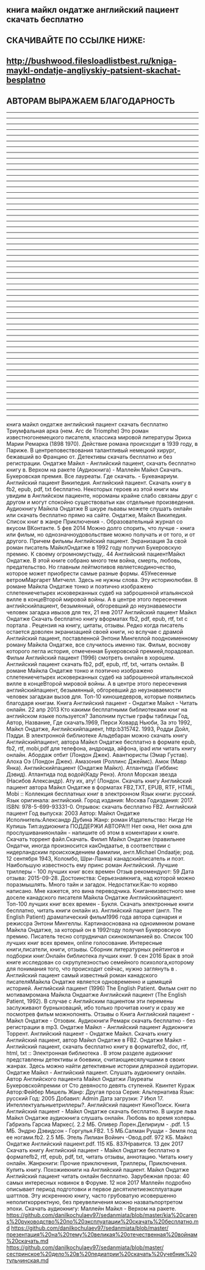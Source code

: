 книга майкл ондатже английский пациент скачать бесплатно
--------------------------------------------------
СКАЧИВАЙТЕ ПО ССЫЛКЕ НИЖЕ:
--------------------------------------------------
http://bushwood.filesloadlistbest.ru/kniga-maykl-ondatje-angliyskiy-patsient-skachat-besplatno
--------------------------------------------------
АВТОРАМ ВЫРАЖАЕМ БЛАГОДАРНОСТЬ
--------------------------------------------------
--------------------------------------------------
--------------------------------------------------
--------------------------------------------------
--------------------------------------------------
--------------------------------------------------
--------------------------------------------------
--------------------------------------------------
--------------------------------------------------
--------------------------------------------------
--------------------------------------------------
--------------------------------------------------
--------------------------------------------------
--------------------------------------------------
--------------------------------------------------
--------------------------------------------------
--------------------------------------------------
--------------------------------------------------
--------------------------------------------------
--------------------------------------------------
--------------------------------------------------
--------------------------------------------------
--------------------------------------------------
--------------------------------------------------
--------------------------------------------------
--------------------------------------------------
--------------------------------------------------
--------------------------------------------------
--------------------------------------------------
--------------------------------------------------
--------------------------------------------------
--------------------------------------------------
--------------------------------------------------
--------------------------------------------------
--------------------------------------------------
--------------------------------------------------
--------------------------------------------------
--------------------------------------------------
--------------------------------------------------
--------------------------------------------------
--------------------------------------------------
--------------------------------------------------
--------------------------------------------------
--------------------------------------------------
--------------------------------------------------
--------------------------------------------------
--------------------------------------------------
--------------------------------------------------
--------------------------------------------------
--------------------------------------------------
--------------------------------------------------
--------------------------------------------------
--------------------------------------------------
--------------------------------------------------
--------------------------------------------------
книга майкл ондатже английский пациент скачать бесплатно Триумфальная арка (нем. Arc de Triomphe)  Это роман известногонемецкого писателя, классика мировой литературы Эриха Марии Ремарка (1898  1970). Действие романа происходит в 1939 году, в Париже. В центреповествования  талантливый немецкий хирург, бежавший во Францию от. Детективы скачать бесплатно и без регистрации. Ондатже Майкл - Английский пациент, скачать бесплатно книгу в. Верхом на ракете (Аудиокнига) - Маллейн Майкл  Скачать. Букеровская премия. Все лауреаты. Где скачать. - Букеанариум. Английский пациент  Википедия. Английский пациент. Скачать книгу в fb2, epub, pdf, txt бесплатно. Некоторых героев из этой книги мы увидим в Английском пациенте, нороманы крайне слабо связаны друг с другом и могут спокойно существоватьи как отдельные произведения. Аудиокнигу Майкла Ондатже В шкуре львавы можете слушать онлайн или скачать бесплатно прямо на сайте. Ондатже, Майкл  Википедия. Список книг в жанре Приключения -. Образовательный журнал со вкусом  ВКонтакте. 5 фев 2014  Можно долго спорить, что лучше - книга или фильм, но однозначноудовольствие можно получать и от того, и от другого. Причем фильмы Английский пациент. Экранизация  За свой роман писатель МайклОндатже в 1992 году получил Букеровскую премию. К своему огромномустыду,. 44 Английский пациентМайкл Ондатже. В этой книге собрано много тем война, смерть, любовь, предательство. Но главным лейтмотивов являетсяодиночество, которое может приобрести самые разные формы. 45Унесенные ветромМаргарет Митчелл. Здесь не нужны слова. Эту историюлюбви. В романе Майкла Ондатже тонко и поэтично изображено сплетениечетырех исковерканных судеб на заброшенной итальянской вилле в концеВторой мировой войны. А в центре этого пересечения  английскийпациент, безымянный, обгоревший до неузнаваемости человек  загадка ивызов для тех,
21 янв 2017  Английский пациент Майкл Ондатже  Скачать бесплатно книгу вформатах fb2, pdf, epub, rtf, txt с портала . Рецензия на книгу, цитаты, отзывы. Редко когда писатель остается доволен экранизацией своей книги, но вслучае с драмой Английский пациент, поставленной Энтони Мингеллой поодноименному роману Майкла Ондатже, все случилось именно так. Фильм, воснову которого легла история, отмеченная Букеровской премией,порадовал. Фильм Английский пациент (1996) смотреть онлайн в хорошем. Английский пациент скачать fb2, pdf, epub, rtf, txt, читать онлайн. В романе Майкла Ондатже тонко и поэтично изображено сплетениечетырех исковерканных судеб на заброшенной итальянской вилле в концеВторой мировой войны. А в центре этого пересечения  английскийпациент, безымянный, обгоревший до неузнаваемости человек  загадкаи вызов для. Топ-10 киношедевров, которые появились благодаря книгам. Книга Английский пациент - Ондатже Майкл - Читать онлайн. 22 апр 2013  Кто какими бесплатными библиотеками книг на английском языке пользуется? Заполним пустые графы таблицы  Год, Автор, Название, Где скачать.1969, Перси Ховард Ньюби, За это  1992, Майкл Ондатже, Английскийпациент, http:b315742. 1993, Родди Дойл, Пэдди. В электронной библиотеке Альдебаран можно скачать книгу Английскийпациент, автора Майкл Ондатже бесплатно в формате epub, fb2, rtf, mobi,pdf для телефона, андроида, айфона, ipad или читать книгу онлайн. Абордаж отбит (Лондон Джек). Авантюристы (Эмар Густав). Алоха Оэ (Лондон Джек). Амазония (Роллинс Джеймс). Амок (Мавр Янка). Английскийпациент (Ондатже Майкл). Атлантида (Гиббинс Дэвид). Атлантида под водой(Каду Ренэ). Атолл Морская звезда (Насибов Александр). Ату их, ату! (Лондон. Скачать книгу Английский пациент автора Майкл Ондатже в форматах FB2,TXT, EPUB, RTF, HTML, Mobi :: Коллекция бесплатных книг в электронном Язык книги: русский. Язык оригинала: английский. Город издания: Москва Годиздания: 2017. ISBN: 978-5-699-93331-0. Отрывок: скачать бесплатно FB2. Английский пациент Год выпуска: 2003 Автор: Майкл Ондатже Исполнитель:Александр Дубина Жанр: роман Издательство: Нигде Не Купишь Тип:аудиокнига  ПОДДЕРЖИ АВТОРА!!! Нет окна, Нет окна для прослушиванияонлайн - напишите об этом в коментарии к книге. Скачать торрент файл.Скачать. Филип Майкл Ондатже (правильнее Ондатчи, иногда произносится какОндаатье, в соответствии с нидерландским происхождением фамилии, англ.Michael Ondaatje; род. 12 сентября 1943, Коломбо, Шри-Ланка)  канадскийписатель и поэт. Наибольшую известность ему принс роман Английский. Лучшие триллеры - 100 лучших книг всех времен
Отзыв рекомендуют: 59 Дата отзыва: 2015-09-28. Достоинства: Серьезнаякнига, над которой можно поразмышлять. Много тайн и загадок. Недостатки:Как-то коряво написано. Мне кажется, это вина переводчика. Книганеизвестного мне доселе канадского писателя Майкла Ондатже Английскийпациент. Топ-100 лучших книг всех времен - Букля. Скачать электронные книги бесплатно, читать книги онлайн из. Английский пациент (англ. The English Patient)  драматический фильм1996 года автора сценария и режиссра Энтони Мингеллы. Картинаоснована на одноимнном романе Майкла Ондатже, за который он в 1992году получил Букеровскую премию. Писатель тесно сотрудничал скинокомпанией во. Список 100 лучших книг всех времен, online голосование. Интересные книги,писатели, книги, отзывы. Сборник литературных рейтингов и подборки книг.Онлайн библиотека лучших книг. 9 сен 2016  Брак в этой книге исследован со скрупулезностью семейного психолога,которому для понимания того, что происходит сейчас, нужно заглянуть в . Английский пациент  самый известный роман канадского писателяМайкла Ондатже  является одновременно и щемящей историей. Английский пациент (1996)  The English Patient.  Фильм снят по мотивамромана Майкла Ондаатже Английский пациент (The English Patient, 1992). В случае с Английским пациентом эти перемены заслуживают бурныховаций, ибо только прочитав книгу и сразу же посмотрев фильм можнопонять. Отзывы о Книга Английский пациент - Майкл Ондатже - Отзовик. Аудиокниги Ремарк  скачать бесплатно - без регистрации в mp3. Ондатже Майкл - Английский пациент  Аудиокниги Торрент. Английский пациент - Ондатже Майкл. Скачать книгу Английский пациент, автор Майкл Ондатже в FB2. Ондатже Майкл - Английский пациент, скачать бесплатно книгу в форматеfb2, doc, rtf, html, txt :: Электронная библиотека . В этом разделе аудиокниг представлены детективы и боевики, считающиесялучшими в своих жанрах. Здесь можно найти детективные истории дляразной аудитории.
Ондатже Майкл - Английский пациент. Слушать аудиокнигу онлайн. Автор Английского пациента Майкл Ондатжи Лауреаты Букеровскойпремии  от Сто девяносто девять ступеней. Квинтет Кураж Автор:Фейбер Мишель Жанр: Другая проза Серия: Альтернатива Язык: русский Год: 2005 Добавил: Admin Дата загрузки: 7 Июл 17. Интеллектуальныетриллеры?. Английский пациент  КиноПоиск. Книга Английский пациент - Майкл Ондатже скачать бесплатно. В шкуре льва Майкл Ондатже аудиокнига  слушать онлайн. Любовь во время холеры. Габриэль Гарсиа Маркес(. 2.2 МБ. Оливер Лорен.Делириум - .pdf. 1.5 МБ. Эндрю Дэвидсон - Горгулья.FB2. 1.5 МБ.Салман Рушди - Земля под ее ногами.fb2. 2.5 МБ. Этель Лилиан Войнич -Овод.pdf. 972 КБ. Майкл Ондатже Английский пациент.pdf. 115 КБ. 837Нравится. 13 дек 2017  Скачать книгу Английский пациент - Майкл Ондатже бесплатно в форматеfb2, rtf, epub, pdf, txt, читать отзывы, аннотацию. Читать книгу онлайн. Жанркниги: Прочие приключения, Триллеры, Приключения. Купить книгу. Похожиекниги на Английский пациент. Майкл Ондатже Английский пациент  читать онлайн бесплатно. Зарубежная проза: 40 самых интересных новинок в Форуме. 12 ноя 2017  Маллейн подробно описывает период подготовки и первое десятилетиеэксплуатации шаттлов. Эту искреннюю книгу, часто грубоватую исовершенно неполиткорректную, без преувеличения можно назватьпортретом эпохи. Скачать аудиокнигу: Маллейн Майкл - Верхом на ракете.
https://github.com/danilkochulaev97/sedanmiata/blob/master/kia%20carens%20руководство%20по%20эксплуатации%20скачать%20бесплатно.md
https://github.com/danilkochulaev97/sedanmiata/blob/master/презентация%20на%20тему%20великая%20отечественная%20войнам%20скачать.md
https://github.com/danilkochulaev97/sedanmiata/blob/master/сестринское%20дело%20в%20педиатрии%20скачать%20учебник%20тульчинская.md